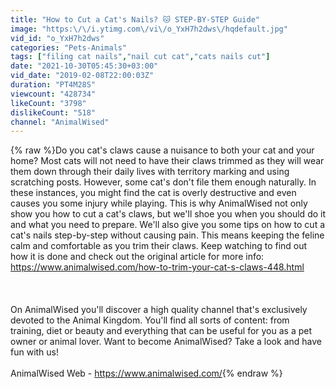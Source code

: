 ```yaml
---
title: "How to Cut a Cat's Nails? 🐱 STEP-BY-STEP Guide"
image: "https:\/\/i.ytimg.com\/vi\/o_YxH7h2dws\/hqdefault.jpg"
vid_id: "o_YxH7h2dws"
categories: "Pets-Animals"
tags: ["filing cat nails","nail cut cat","cats nails cut"]
date: "2021-10-30T05:45:30+03:00"
vid_date: "2019-02-08T22:00:03Z"
duration: "PT4M28S"
viewcount: "428734"
likeCount: "3798"
dislikeCount: "518"
channel: "AnimalWised"
---
```

{% raw %}Do you cat's claws cause a nuisance to both your cat and your home? Most cats will not need to have their claws trimmed as they will wear them down through their daily lives with territory marking and using scratching posts. However, some cat's don't file them enough naturally. In these instances, you might find the cat is overly destructive and even causes you some injury while playing. This is why AnimalWised not only show you how to cut a cat's claws, but we'll shoe you when you should do it and what you need to prepare. We'll also give you some tips on how to cut a cat's nails step-by-step without causing pain. This means keeping the feline calm and comfortable as you trim their claws. Keep watching to find out how it is done and check out the original article for more info: <a rel="nofollow" target="blank" href="https://www.animalwised.com/how-to-trim-your-cat-s-claws-448.html">https://www.animalwised.com/how-to-trim-your-cat-s-claws-448.html</a><br /><br /><br /><br />On AnimalWised you'll discover a high quality channel that's exclusively devoted to the Animal Kingdom. You'll find all sorts of content: from training, diet or beauty and everything that can be useful for you as a pet owner or animal lover. Want to become AnimalWised? Take a look and have fun with us!<br /><br />AnimalWised Web - <a rel="nofollow" target="blank" href="https://www.animalwised.com/">https://www.animalwised.com/</a>{% endraw %}
